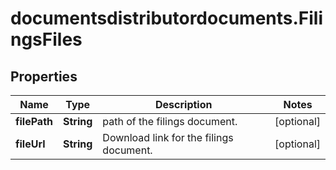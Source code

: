 # documentsdistributordocuments.FilingsFiles

## Properties

Name | Type | Description | Notes
------------ | ------------- | ------------- | -------------
**filePath** | **String** | path of the filings document. | [optional] 
**fileUrl** | **String** | Download link for the filings document. | [optional] 


